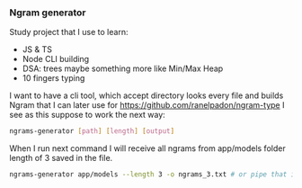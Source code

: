 ### Ngram generator

Study project that I use to learn:
- JS & TS
- Node CLI building
- DSA: trees maybe something more like Min/Max Heap
- 10 fingers typing

I want to have a cli tool, which accept directory looks every file and builds Ngram that I can later use for https://github.com/ranelpadon/ngram-type
I see as this suppose to work the next way:

~~~bash
ngrams-generator [path] [length] [output]
~~~

When I run next command I will receive all ngrams from app/models folder length of 3 saved in the file.

~~~bash
ngrams-generator app/models --length 3 -o ngrams_3.txt # or pipe that into something else
~~~
